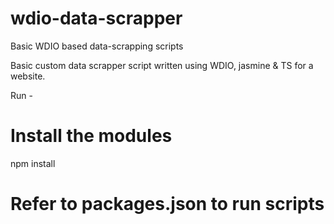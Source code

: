 # wdio-data-scrapper
Basic WDIO based data-scrapping scripts

Basic custom data scrapper script written using WDIO, jasmine & TS for a website.

Run -

# Install the modules
npm install

# Refer to packages.json to run scripts
